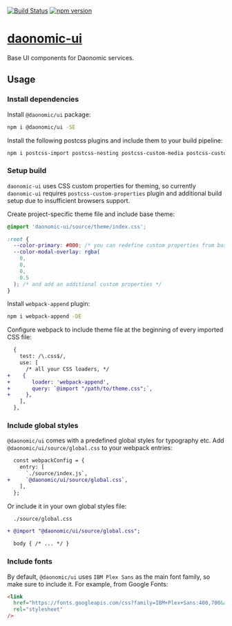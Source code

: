 [![Build Status](https://travis-ci.org/daonomic/daonomic-ui.svg?branch=master)](https://travis-ci.org/daonomic/daonomic-ui) [![npm version](https://badge.fury.io/js/%40daonomic%2Fui.svg)](https://badge.fury.io/js/%40daonomic%2Fui)

# [daonomic-ui](https://daonomic.github.io/daonomic-ui/)

Base UI components for Daonomic services.

## Usage

### Install dependencies

Install `@daonomic/ui` package:

```bash
npm i @daonomic/ui -SE
```

Install the following postcss plugins and include them to your build pipeline:

```bash
npm i postcss-import postcss-nesting postcss-custom-media postcss-custom-properties postcss-calc postcss-color-function postcss-flexbugs-fixes postcss-selector-matches autoprefixer -DE
```

### Setup build

`daonomic-ui` uses CSS custom properties for theming, so currently `daonomic-ui` requires `postcss-custom-properties` plugin and additional build setup due to insufficient browsers support.

Create project-specific theme file and include base theme:

```css
@import 'daonomic-ui/source/theme/index.css';

:root {
  --color-primary: #000; /* you can redefine custom properties from base theme */
  --color-modal-overlay: rgba(
    0,
    0,
    0,
    0.5
  ); /* and add an additional custom properties */
}
```

Install `webpack-append` plugin:

```bash
npm i webpack-append -DE
```

Configure webpack to include theme file at the beginning of every imported CSS file:

```diff
  {
    test: /\.css$/,
    use: [
      /* all your CSS loaders, */
+    {
+       loader: 'webpack-append',
+       query: `@import "/path/to/theme.css";`,
+     },
    ],
  },
```

### Include global styles

`@daonomic/ui` comes with a predefined global styles for typography etc. Add `@daonomic/ui/source/global.css` to your webpack entries:

```diff
  const webpackConfig = {
    entry: [
      `./source/index.js`,
+     `@daonomic/ui/source/global.css`,
    ],
  };
```

Or include it in your own global styles file:

```diff
  ./source/global.css

+ @import "@daonomic/ui/source/global.css";

  body { /* ... */ }
```

### Include fonts

By default, `@daonomic/ui` uses `IBM Plex Sans` as the main font family, so make sure to include it. For example, from Google Fonts:

```html
<link
  href="https://fonts.googleapis.com/css?family=IBM+Plex+Sans:400,700&amp;subset=cyrillic"
  rel="stylesheet"
/>
```
